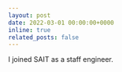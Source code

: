 ```yaml
---
layout: post
date: 2022-03-01 00:00:00+0000
inline: true
related_posts: false
---
```


I joined SAIT as a staff engineer.
